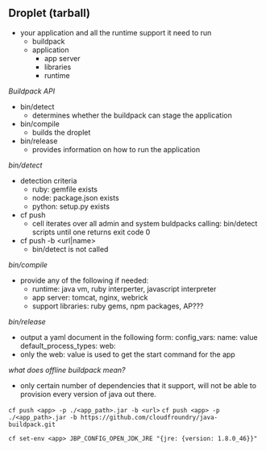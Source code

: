 ## Droplet (tarball)
- your application and all the runtime support it need to run
	- buildpack
	- application
		- app server
		- libraries
		- runtime

*Buildpack API*
- bin/detect
	- determines whether the buildpack can stage the application
- bin/compile
	- builds the droplet
- bin/release
	- provides information on how to run the application

*bin/detect*
- detection criteria
	- ruby: gemfile exists
	- node: package.json exists
	- python: setup.py exists
- cf push
	- cell iterates over all admin and system buldpacks calling:
		bin/detect scripts until one returns exit code 0
- cf push -b <url|name> 
	- bin/detect is not called

*bin/compile*
- provide any of the following if needed:
	- runtime: java vm, ruby interperter, javascript interpreter
	- app server: tomcat, nginx, webrick
	- support libraries: ruby gems, npm packages, AP???

*bin/release*
- output a yaml document in the following form:
	config_vars:
		name: value
	default_process_types:
		web: <start command>
- only the web: value is used to get the start command for the app

*what does offline buildpack mean?*
- only certain number of dependencies that it support, will not be able to provision every version of java out there.

`cf push <app> -p ./<app_path>.jar -b <url>`
`cf push <app> -p ./<app_path>.jar -b https://github.com/cloudfroundry/java-buildpack.git`


`cf set-env <app> JBP_CONFIG_OPEN_JDK_JRE "{jre: {version: 1.8.0_46}}"`

